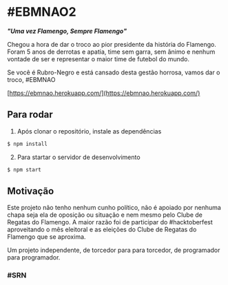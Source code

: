 # #EBMNAO2

**_"Uma vez Flamengo, Sempre Flamengo"_**

Chegou a hora de dar o troco ao pior presidente da história do Flamengo. Foram 5 anos de derrotas e apatia, time sem garra, sem ânimo e nenhum vontade de ser e representar o maior time de futebol do mundo.

Se você é Rubro-Negro e está cansado desta gestão horrosa, vamos dar o troco, #EBMNAO

[https://ebmnao.herokuapp.com/](https://ebmnao.herokuapp.com/)

## Para rodar

1. Após clonar o repositório, instale as dependências

```bash
$ npm install
```

2. Para startar o servidor de desenvolvimento

```bash
$ npm start
```

## Motivação

Este projeto não tenho nenhum cunho político, não é apoiado por nenhuma chapa seja ela de oposição ou situação e nem mesmo pelo Clube de Regatas do Flamengo. A maior razão foi de participar do #hacktoberfest aproveitando o mês eleitoral e as eleições do Clube de Regatas do Flamengo que se aproxima.

Um projeto independente, de torcedor para para torcedor, de programador para programador.

### #SRN
